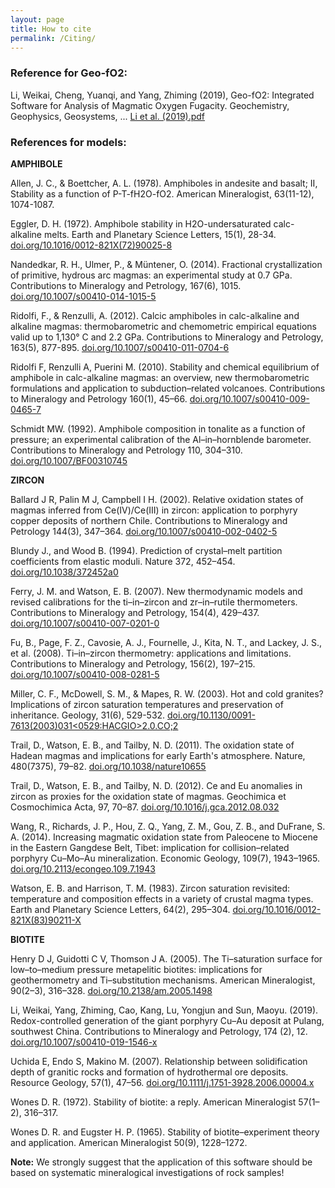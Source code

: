 ```yaml
---
layout: page
title: How to cite
permalink: /Citing/
---
```

### Reference for Geo-fO2:
Li, Weikai, Cheng, Yuanqi, and Yang, Zhiming (2019), Geo-fO2: Integrated Software for Analysis of Magmatic Oxygen Fugacity. Geochemistry, Geophysics, Geosystems, ...
[Li et al. (2019).pdf]()

### References for models:
__AMPHIBOLE__

Allen, J. C., & Boettcher, A. L. (1978). Amphiboles in andesite and basalt; II, Stability as a function of P-T-fH2O-fO2. American Mineralogist, 63(11-12), 1074-1087.

Eggler, D. H. (1972). Amphibole stability in H2O-undersaturated calc-alkaline melts. Earth and Planetary Science Letters, 15(1), 28-34. [doi.org/10.1016/0012-821X(72)90025-8](https://doi.org/10.1016/0012-821X(72)90025-8)

Nandedkar, R. H., Ulmer, P., & Müntener, O. (2014). Fractional crystallization of primitive, hydrous arc magmas: an experimental study at 0.7 GPa. Contributions to Mineralogy and Petrology, 167(6), 1015. [doi.org/10.1007/s00410-014-1015-5](https://doi.org/10.1007/s00410-014-1015-5)

Ridolfi, F., & Renzulli, A. (2012). Calcic amphiboles in calc-alkaline and alkaline magmas: thermobarometric and chemometric empirical equations valid up to 1,130° C and 2.2 GPa. Contributions to Mineralogy and Petrology, 163(5), 877-895. [doi.org/10.1007/s00410-011-0704-6](https://doi.org/10.1007/s00410-011-0704-6)

Ridolfi F, Renzulli A, Puerini M. (2010). Stability and chemical equilibrium of amphibole in calc-alkaline magmas: an overview, new thermobarometric formulations and application to subduction–related volcanoes. Contributions to Mineralogy and Petrology 160(1), 45–66. [doi.org/10.1007/s00410-009-0465-7](https://doi.org/10.1007/s00410-009-0465-7)

Schmidt MW. (1992). Amphibole composition in tonalite as a function of pressure; an experimental calibration of the Al–in–hornblende barometer. Contributions to Mineralogy and Petrology 110, 304–310. [doi.org/10.1007/BF00310745](https://doi.org/10.1007/BF00310745)

__ZIRCON__

Ballard J R, Palin M J, Campbell I H. (2002). Relative oxidation states of magmas inferred from Ce(IV)/Ce(III) in zircon: application to porphyry copper deposits of northern Chile. Contributions to Mineralogy and Petrology 144(3), 347–364. [doi.org/10.1007/s00410-002-0402-5](https://doi.org/10.1007/s00410-002-0402-5)

Blundy J., and Wood B. (1994). Prediction of crystal–melt partition coefficients from elastic moduli. Nature 372, 452–454. [doi.org/10.1038/372452a0](https://doi.org/10.1038/372452a0)

Ferry, J. M. and Watson, E. B. (2007). New thermodynamic models and revised calibrations for the ti–in–zircon and zr–in–rutile thermometers. Contributions to Mineralogy and Petrology, 154(4), 429–437. [doi.org/10.1007/s00410-007-0201-0](https://doi.org/10.1007/s00410-007-0201-0)

Fu, B., Page, F. Z., Cavosie, A. J., Fournelle, J., Kita, N. T., and Lackey, J. S., et al. (2008). Ti–in–zircon thermometry: applications and limitations. Contributions to Mineralogy and Petrology, 156(2), 197–215. [doi.org/10.1007/s00410-008-0281-5](https://doi.org/10.1007/s00410-008-0281-5)

Miller, C. F., McDowell, S. M., & Mapes, R. W. (2003). Hot and cold granites? Implications of zircon saturation temperatures and preservation of inheritance. Geology, 31(6), 529-532. [doi.org/10.1130/0091-7613(2003)031<0529:HACGIO>2.0.CO;2](https://doi.org/10.1130/0091-7613(2003)031<0529:HACGIO>2.0.CO;2)

Trail, D., Watson, E. B., and Tailby, N. D. (2011). The oxidation state of Hadean magmas and implications for early Earth's atmosphere. Nature, 480(7375), 79–82. [doi.org/10.1038/nature10655](https://doi.org/10.1038/nature10655)

Trail, D., Watson, E. B., and Tailby, N. D. (2012). Ce and Eu anomalies in zircon as proxies for the oxidation state of magmas. Geochimica et Cosmochimica Acta, 97, 70–87. [doi.org/10.1016/j.gca.2012.08.032](https://doi.org/10.1016/j.gca.2012.08.032)

Wang, R., Richards, J. P., Hou, Z. Q., Yang, Z. M., Gou, Z. B., and DuFrane, S. A. (2014). Increasing magmatic oxidation state from Paleocene to Miocene in the Eastern Gangdese Belt, Tibet: implication for collision–related porphyry Cu–Mo–Au mineralization. Economic Geology, 109(7), 1943–1965. [doi.org/10.2113/econgeo.109.7.1943 ](https://doi.org/10.2113/econgeo.109.7.1943 )

Watson, E. B. and Harrison, T. M. (1983). Zircon saturation revisited: temperature and composition effects in a variety of crustal magma types. Earth and Planetary Science Letters, 64(2), 295–304. [doi.org/10.1016/0012-821X(83)90211-X](https://doi.org/10.1016/0012-821X(83)90211-X)

__BIOTITE__

Henry D J, Guidotti C V, Thomson J A. (2005). The Ti–saturation surface for low–to–medium pressure metapelitic biotites: implications for geothermometry and Ti–substitution mechanisms. American Mineralogist, 90(2–3), 316–328. [doi.org/10.2138/am.2005.1498](https://doi.org/10.2138/am.2005.1498)

Li, Weikai, Yang, Zhiming, Cao, Kang, Lu, Yongjun and Sun, Maoyu. (2019). Redox-controlled generation of the giant porphyry Cu–Au deposit at Pulang, southwest China. Contributions to Mineralogy and Petrology, 174 (2), 12. [doi.org/10.1007/s00410-019-1546-x](https://doi.org/10.1007/s00410-019-1546-x)

Uchida E, Endo S, Makino M. (2007). Relationship between solidification depth of granitic rocks and formation of hydrothermal ore deposits. Resource Geology, 57(1), 47–56. [doi.org/10.1111/j.1751-3928.2006.00004.x](https://doi.org/10.1111/j.1751-3928.2006.00004.x)

Wones D. R. (1972). Stability of biotite: a reply. American Mineralogist 57(1–2), 316–317.

Wones D. R. and Eugster H. P. (1965). Stability of biotite–experiment theory and application. American Mineralogist 50(9), 1228–1272.

__Note:__ We strongly suggest that the application of this software should be based on systematic mineralogical investigations of rock samples!

